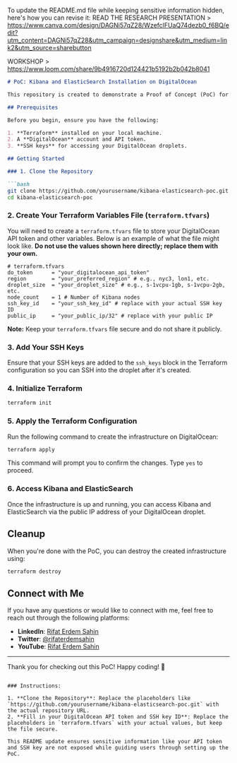 To update the README.md file while keeping sensitive information hidden, here's how you can revise it:
READ THE RESEARCH PRESENTATION > https://www.canva.com/design/DAGNi57qZ28/WzefclFUaQ74dezb0_f6BQ/edit?utm_content=DAGNi57qZ28&utm_campaign=designshare&utm_medium=link2&utm_source=sharebutton

WORKSHOP > https://www.loom.com/share/9b4916720d124421b5192b2b042b8041

```markdown
# PoC: Kibana and ElasticSearch Installation on DigitalOcean

This repository is created to demonstrate a Proof of Concept (PoC) for installing Kibana and ElasticSearch on a DigitalOcean droplet. The setup is automated using Terraform, and the necessary steps to complete this PoC are outlined below.

## Prerequisites

Before you begin, ensure you have the following:

1. **Terraform** installed on your local machine.
2. A **DigitalOcean** account and API token.
3. **SSH keys** for accessing your DigitalOcean droplets.

## Getting Started

### 1. Clone the Repository

```bash
git clone https://github.com/yourusername/kibana-elasticsearch-poc.git
cd kibana-elasticsearch-poc
```

### 2. Create Your Terraform Variables File (`terraform.tfvars`)

You will need to create a `terraform.tfvars` file to store your DigitalOcean API token and other variables. Below is an example of what the file might look like. **Do not use the values shown here directly; replace them with your own.**

```hcl
# terraform.tfvars
do_token      = "your_digitalocean_api_token"
region        = "your_preferred_region" # e.g., nyc3, lon1, etc.
droplet_size  = "your_droplet_size" # e.g., s-1vcpu-1gb, s-1vcpu-2gb, etc.
node_count    = 1 # Number of Kibana nodes
ssh_key_id    = "your_ssh_key_id" # replace with your actual SSH key ID
public_ip     = "your_public_ip/32" # replace with your public IP
```

**Note:** Keep your `terraform.tfvars` file secure and do not share it publicly.

### 3. Add Your SSH Keys

Ensure that your SSH keys are added to the `ssh_keys` block in the Terraform configuration so you can SSH into the droplet after it's created.

### 4. Initialize Terraform

```bash
terraform init
```

### 5. Apply the Terraform Configuration

Run the following command to create the infrastructure on DigitalOcean:

```bash
terraform apply
```

This command will prompt you to confirm the changes. Type `yes` to proceed.

### 6. Access Kibana and ElasticSearch

Once the infrastructure is up and running, you can access Kibana and ElasticSearch via the public IP address of your DigitalOcean droplet.

## Cleanup

When you're done with the PoC, you can destroy the created infrastructure using:

```bash
terraform destroy
```

## Connect with Me

If you have any questions or would like to connect with me, feel free to reach out through the following platforms:

- **LinkedIn**: [Rifat Erdem Sahin](https://www.linkedin.com/in/rifaterdemsahin/)
- **Twitter**: [@rifaterdemsahin](https://x.com/rifaterdemsahin)
- **YouTube**: [Rifat Erdem Sahin](https://www.youtube.com/@RifatErdemSahin)

---

Thank you for checking out this PoC! Happy coding! 🚀
```

### Instructions:

1. **Clone the Repository**: Replace the placeholders like `https://github.com/yourusername/kibana-elasticsearch-poc.git` with the actual repository URL.
2. **Fill in your DigitalOcean API token and SSH key ID**: Replace the placeholders in `terraform.tfvars` with your actual values, but keep the file secure.

This README update ensures sensitive information like your API token and SSH key are not exposed while guiding users through setting up the PoC.
